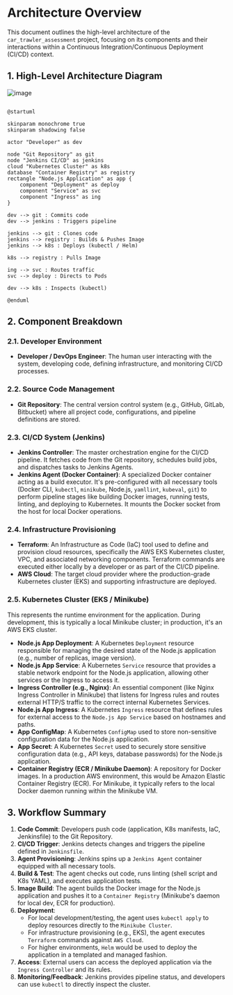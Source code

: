# Architecture Overview

This document outlines the high-level architecture of the `car_trawler_assessment` project, focusing on its components and their interactions within a Continuous Integration/Continuous Deployment (CI/CD) context.

## 1. High-Level Architecture Diagram
![image](https://github.com/user-attachments/assets/d3227cc8-afbd-43c0-81db-d0485b0adb1a)



```plantuml

@startuml

skinparam monochrome true
skinparam shadowing false

actor "Developer" as dev

node "Git Repository" as git
node "Jenkins CI/CD" as jenkins
cloud "Kubernetes Cluster" as k8s
database "Container Registry" as registry
rectangle "Node.js Application" as app {
    component "Deployment" as deploy
    component "Service" as svc
    component "Ingress" as ing
}

dev --> git : Commits code
dev --> jenkins : Triggers pipeline

jenkins --> git : Clones code
jenkins --> registry : Builds & Pushes Image
jenkins --> k8s : Deploys (kubectl / Helm)

k8s --> registry : Pulls Image

ing --> svc : Routes traffic
svc --> deploy : Directs to Pods

dev --> k8s : Inspects (kubectl)

@enduml
```

## 2. Component Breakdown

### 2.1. Developer Environment
* **Developer / DevOps Engineer**: The human user interacting with the system, developing code, defining infrastructure, and monitoring CI/CD processes.

### 2.2. Source Code Management
* **Git Repository**: The central version control system (e.g., GitHub, GitLab, Bitbucket) where all project code, configurations, and pipeline definitions are stored.

### 2.3. CI/CD System (Jenkins)
* **Jenkins Controller**: The master orchestration engine for the CI/CD pipeline. It fetches code from the Git repository, schedules build jobs, and dispatches tasks to Jenkins Agents.
* **Jenkins Agent (Docker Container)**: A specialized Docker container acting as a build executor. It's pre-configured with all necessary tools (Docker CLI, `kubectl`, `minikube`, Node.js, `yamllint`, `kubeval`, `git`) to perform pipeline stages like building Docker images, running tests, linting, and deploying to Kubernetes. It mounts the Docker socket from the host for local Docker operations.

### 2.4. Infrastructure Provisioning
* **Terraform**: An Infrastructure as Code (IaC) tool used to define and provision cloud resources, specifically the AWS EKS Kubernetes cluster, VPC, and associated networking components. Terraform commands are executed either locally by a developer or as part of the CI/CD pipeline.
* **AWS Cloud**: The target cloud provider where the production-grade Kubernetes cluster (EKS) and supporting infrastructure are deployed.

### 2.5. Kubernetes Cluster (EKS / Minikube)
This represents the runtime environment for the application. During development, this is typically a local Minikube cluster; in production, it's an AWS EKS cluster.

* **Node.js App Deployment**: A Kubernetes `Deployment` resource responsible for managing the desired state of the Node.js application (e.g., number of replicas, image version).
* **Node.js App Service**: A Kubernetes `Service` resource that provides a stable network endpoint for the Node.js application, allowing other services or the Ingress to access it.
* **Ingress Controller (e.g., Nginx)**: An essential component (like Nginx Ingress Controller in Minikube) that listens for Ingress rules and routes external HTTP/S traffic to the correct internal Kubernetes Services.
* **Node.js App Ingress**: A Kubernetes `Ingress` resource that defines rules for external access to the `Node.js App Service` based on hostnames and paths.
* **App ConfigMap**: A Kubernetes `ConfigMap` used to store non-sensitive configuration data for the Node.js application.
* **App Secret**: A Kubernetes `Secret` used to securely store sensitive configuration data (e.g., API keys, database passwords) for the Node.js application.
* **Container Registry (ECR / Minikube Daemon)**: A repository for Docker images. In a production AWS environment, this would be Amazon Elastic Container Registry (ECR). For Minikube, it typically refers to the local Docker daemon running within the Minikube VM.

## 3. Workflow Summary

1.  **Code Commit**: Developers push code (application, K8s manifests, IaC, Jenkinsfile) to the Git Repository.
2.  **CI/CD Trigger**: Jenkins detects changes and triggers the pipeline defined in `Jenkinsfile`.
3.  **Agent Provisioning**: Jenkins spins up a `Jenkins Agent` container equipped with all necessary tools.
4.  **Build & Test**: The agent checks out code, runs linting (shell script and K8s YAML), and executes application tests.
5.  **Image Build**: The agent builds the Docker image for the Node.js application and pushes it to a `Container Registry` (Minikube's daemon for local dev, ECR for production).
6.  **Deployment**:
    * For local development/testing, the agent uses `kubectl apply` to deploy resources directly to the `Minikube Cluster`.
    * For infrastructure provisioning (e.g., EKS), the agent executes `Terraform` commands against `AWS Cloud`.
    * For higher environments, `Helm` would be used to deploy the application in a templated and managed fashion.
7.  **Access**: External users can access the deployed application via the `Ingress Controller` and its rules.
8.  **Monitoring/Feedback**: Jenkins provides pipeline status, and developers can use `kubectl` to directly inspect the cluster.
